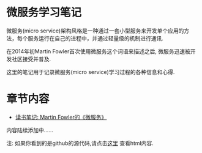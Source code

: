 微服务学习笔记
===========

微服务(micro service)架构风格是一种通过一套小型服务来开发单个应用的方法，每个服务运行在自己的进程中，并通过轻量级的机制进行通讯.

在2014年初Martin Fowler首次使用微服务这个词语来描述之后, 微服务迅速被开发社区接受并普及.

这里的笔记用于记录微服务(micro service)学习过程的各种信息和心得.

# 章节内容

* [读书笔记: Martin Fowler的《微服务》](reference/Martin-Fowler/microservices.md)

内容陆续添加中......

注: 如果你看到的是github的源代码,请点击[这里](http://skyao.github.io/leaning-micro-service/) 查看html内容.